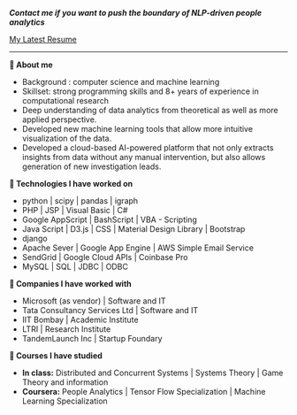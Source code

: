 ***Contact me if you want to push the boundary of NLP-driven people analytics***

[My Latest Resume](https://github.com/sandeep13712/sandeep13712/blob/main/Resume_SKumar.pdf)

----

**:red_circle: About me**
- Background : computer science and machine learning
- Skillset: strong programming skills and 8+ years of experience in computational research
- Deep understanding of data analytics from theoretical as well as more applied perspective. 
- Developed new machine learning tools that allow more intuitive visualization of the data. 
- Developed a cloud-based AI-powered platform that not only extracts insights from data without any manual intervention, but also allows generation of new investigation leads. 


**:red_circle: Technologies I have worked on**
- python | scipy | pandas | igraph
- PHP | JSP | Visual Basic | C#
- Google AppScript | BashScript | VBA - Scripting
- Java Script | D3.js | CSS | Material Design Library | Bootstrap
- django 
- Apache Sever | Google App Engine | AWS Simple Email Service
- SendGrid | Google Cloud APIs | Coinbase Pro
- MySQL | SQL | JDBC | ODBC

**:red_circle: Companies I have worked with**
- Microsoft (as vendor) | Software and IT
- Tata Consultancy Services Ltd | Software and IT
- IIT Bombay | Academic Institute
- LTRI | Research Institute
- TandemLaunch Inc | Startup Foundary

**:red_circle: Courses I have studied**
- **In class:** Distributed and Concurrent Systems | Systems Theory | Game Theory and information
- **Coursera:** People Analytics | Tensor Flow Specialization | Machine Learning Specialization 

